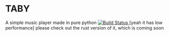 # TABY
A simple music player made in pure python
 <a href="https://github.com/TheHackerClown/Taby/actions">
        <img src="https://github.com/TheHackerClown/Taby/workflows/Update%20Readme.md/badge.svg" alt="Build Status" />
</a>
[yeah it has low performance]
please check out the rust version of it, which is coming soon

